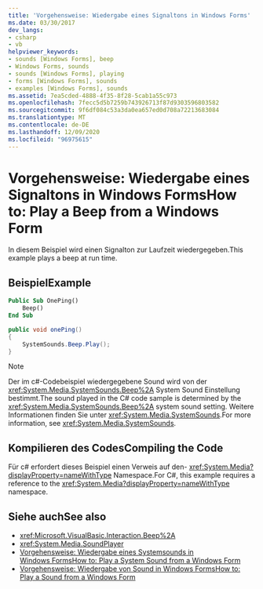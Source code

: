 ```yaml
---
title: 'Vorgehensweise: Wiedergabe eines Signaltons in Windows Forms'
ms.date: 03/30/2017
dev_langs:
- csharp
- vb
helpviewer_keywords:
- sounds [Windows Forms], beep
- Windows Forms, sounds
- sounds [Windows Forms], playing
- forms [Windows Forms], sounds
- examples [Windows Forms], sounds
ms.assetid: 7ea5cded-4888-4f35-8f28-5cab1a55c973
ms.openlocfilehash: 7fecc5d5b7259b743926713f87d9303596803582
ms.sourcegitcommit: 9f6df084c53a3da0ea657ed0d708a72213683084
ms.translationtype: MT
ms.contentlocale: de-DE
ms.lasthandoff: 12/09/2020
ms.locfileid: "96975615"
---
```

# <a name="how-to-play-a-beep-from-a-windows-form"></a><span data-ttu-id="7536b-102">Vorgehensweise: Wiedergabe eines Signaltons in Windows Forms</span><span class="sxs-lookup"><span data-stu-id="7536b-102">How to: Play a Beep from a Windows Form</span></span>
<span data-ttu-id="7536b-103">In diesem Beispiel wird einen Signalton zur Laufzeit wiedergegeben.</span><span class="sxs-lookup"><span data-stu-id="7536b-103">This example plays a beep at run time.</span></span>

## <a name="example"></a><span data-ttu-id="7536b-104">Beispiel</span><span class="sxs-lookup"><span data-stu-id="7536b-104">Example</span></span>

```vb
Public Sub OnePing()
    Beep()
End Sub
```

```csharp
public void onePing()
{
    SystemSounds.Beep.Play();
}
```

> [!NOTE]
> <span data-ttu-id="7536b-105">Der im c#-Codebeispiel wiedergegebene Sound wird von der <xref:System.Media.SystemSounds.Beep%2A> System Sound Einstellung bestimmt.</span><span class="sxs-lookup"><span data-stu-id="7536b-105">The sound played in the C# code sample is determined by the <xref:System.Media.SystemSounds.Beep%2A> system sound setting.</span></span> <span data-ttu-id="7536b-106">Weitere Informationen finden Sie unter <xref:System.Media.SystemSounds>.</span><span class="sxs-lookup"><span data-stu-id="7536b-106">For more information, see <xref:System.Media.SystemSounds>.</span></span>

## <a name="compiling-the-code"></a><span data-ttu-id="7536b-107">Kompilieren des Codes</span><span class="sxs-lookup"><span data-stu-id="7536b-107">Compiling the Code</span></span>
 <span data-ttu-id="7536b-108">Für c# erfordert dieses Beispiel einen Verweis auf den- <xref:System.Media?displayProperty=nameWithType> Namespace.</span><span class="sxs-lookup"><span data-stu-id="7536b-108">For C#, this example requires  a reference to the <xref:System.Media?displayProperty=nameWithType> namespace.</span></span>

## <a name="see-also"></a><span data-ttu-id="7536b-109">Siehe auch</span><span class="sxs-lookup"><span data-stu-id="7536b-109">See also</span></span>

- <xref:Microsoft.VisualBasic.Interaction.Beep%2A>
- <xref:System.Media.SoundPlayer>
- [<span data-ttu-id="7536b-110">Vorgehensweise: Wiedergabe eines Systemsounds in Windows Forms</span><span class="sxs-lookup"><span data-stu-id="7536b-110">How to: Play a System Sound from a Windows Form</span></span>](how-to-play-a-system-sound-from-a-windows-form.md)
- [<span data-ttu-id="7536b-111">Vorgehensweise: Wiedergabe von Sound in Windows Forms</span><span class="sxs-lookup"><span data-stu-id="7536b-111">How to: Play a Sound from a Windows Form</span></span>](how-to-play-a-sound-from-a-windows-form.md)
